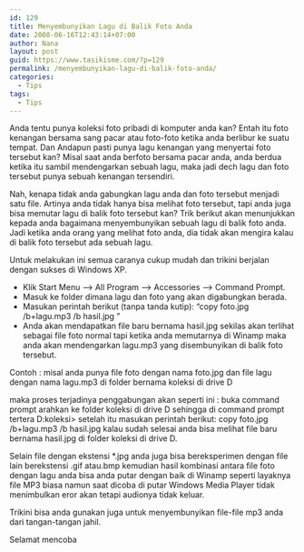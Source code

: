 ```yaml
---
id: 129
title: Menyembunyikan Lagu di Balik Foto Anda
date: 2008-06-16T12:43:14+07:00
author: Nana
layout: post
guid: https://www.tasikisme.com/?p=129
permalink: /menyembunyikan-lagu-di-balik-foto-anda/
categories:
  - Tips
tags:
  - Tips
---
```

Anda tentu punya koleksi foto pribadi di komputer anda kan? Entah itu foto kenangan bersama sang pacar atau foto-foto ketika anda berlibur ke suatu tempat. Dan Andapun pasti punya lagu kenangan yang menyertai foto tersebut kan? Misal saat anda berfoto bersama pacar anda, anda berdua ketika itu sambil mendengarkan sebuah lagu, maka jadi dech lagu dan foto tersebut punya sebuah kenangan tersendiri.

Nah, kenapa tidak anda gabungkan lagu anda dan foto tersebut menjadi satu file. Artinya anda tidak hanya bisa melihat foto tersebut, tapi anda juga bisa memutar lagu di balik foto tersebut kan? Trik berikut akan menunjukkan kepada anda bagaimana menyembunyikan sebuah lagu di balik foto anda. Jadi ketika anda orang yang melihat foto anda, dia tidak akan mengira kalau di balik foto tersebut ada sebuah lagu.

Untuk melakukan ini semua caranya cukup mudah dan trikini berjalan dengan sukses di Windows XP.

  * Klik Start Menu &#8211;> All Program &#8211;> Accessories &#8211;> Command Prompt.
  * Masuk ke folder dimana lagu dan foto yang akan digabungkan berada.
  * Masukan perintah berikut (tanpa tanda kutip): “copy foto.jpg /b+lagu.mp3 /b hasil.jpg ”
  * Anda akan mendapatkan file baru bernama hasil.jpg sekilas akan terlihat sebagai file foto normal tapi ketika anda memutarnya di Winamp maka anda akan mendengarkan lagu.mp3 yang disembunyikan di balik foto tersebut.

Contoh : misal anda punya file foto dengan nama foto.jpg dan file lagu dengan nama lagu.mp3 di folder bernama koleksi di drive D

maka proses terjadinya penggabungan akan seperti ini : buka command prompt arahkan ke folder koleksi di drive D sehingga di command prompt tertera D:koleksi> setelah itu masukan perintah berikut: copy foto.jpg /b+lagu.mp3 /b hasil.jpg kalau sudah selesai anda bisa melihat file baru bernama hasil.jpg di folder koleksi di drive D.

Selain file dengan ekstensi *.jpg anda juga bisa bereksperimen dengan file lain berekstensi .gif atau.bmp kemudian hasil kombinasi antara file foto dengan lagu anda bisa anda putar dengan baik di Winamp seperti layaknya file MP3 biasa namun saat dicoba di putar Windows Media Player tidak menimbulkan eror akan tetapi audionya tidak keluar.

Trikini bisa anda gunakan juga untuk menyembunyikan file-file mp3 anda dari tangan-tangan jahil.

Selamat mencoba